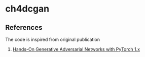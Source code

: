 # ch4dcgan

## References
The code is inspired from original publication
1. [Hands-On Generative Adversarial Networks with PyTorch 1.x](https://github.com/PacktPublishing/Hands-On-Generative-Adversarial-Networks-with-PyTorch-1.x)
